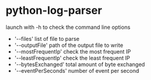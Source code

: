 # python-log-parser

launch with -h to check the command line options

- '--files' list of file to parse
- '--outputFile' path of the output file to write
- '--mostFrequentIp' check the most frequent IP
- '--leastFrequentIp' check the least frequent IP
- '--bytesExchanged' total amount of byte exchanged
- '--eventPerSeconds' number of event per second


